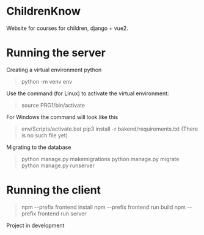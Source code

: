 # ChildrenKnow
 Website for courses for children, django + vue2.
 
# Running the server
Creating a virtual environment python
 > python -m venv env
 
 Use the command (for Linux) to activate the virtual environment:

 > source PRG1/bin/activate

 For Windows the command will look like this

 > env/Scripts/activate.bat
 > pip3 install -r bakend/requirements.txt (There is no such file yet)

 Migrating to the database
 > python manage.py makemigrations 
 > python manage.py migrate        
 > python manage.py runserver

# Running the client
 > npm --prefix frontend install
 > npm --prefix frontend run build
 > npm --prefix frontend run server

Project in development
